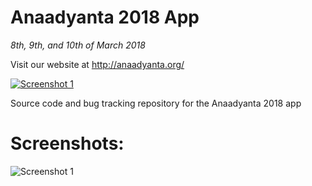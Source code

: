# Anaadyanta 2018 App
_8th, 9th, and 10th of March 2018_

Visit our website at http://anaadyanta.org/

[![Screenshot 1](https://play.google.com/intl/en_us/badges/images/badge_new.png)](https://play.google.com/store/apps/details?id=com.anaadyanta.ay18)


Source code and bug tracking repository for the Anaadyanta 2018 app 

# Screenshots:

![Screenshot 1](https://lh3.googleusercontent.com/crnS6euJG4uxxWCT7aeg0jUbLlRHwc1EG-N21t4qpnQqyaChHUhjcgIyx2N7UZzDwT8=h900-rw)

